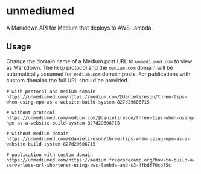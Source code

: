 # unmediumed

A Markdown API for Medium that deploys to AWS Lambda.

## Usage

Change the domain name of a Medium post URL to `unmediumed.com` to view as Markdown. The `http`
protocol and the `medium.com` domain will be automatically assumed for `medium.com` domain posts.
For publications with custom domains the full URL should be provided.

```
# with protocol and medium domain
https://unmediumed.com/https://medium.com/@danielireson/three-tips-when-using-npm-as-a-website-build-system-827d29606715

# without protocol
https://unmediumed.com/medium.com/@danielireson/three-tips-when-using-npm-as-a-website-build-system-827d29606715

# without medium domain
https://unmediumed.com/@danielireson/three-tips-when-using-npm-as-a-website-build-system-827d29606715

# publication with custom domain
https://unmediumed.com/https://medium.freecodecamp.org/how-to-build-a-serverless-url-shortener-using-aws-lambda-and-s3-4fbdf70cbf5c
```
